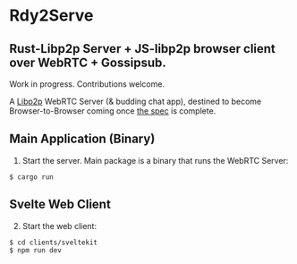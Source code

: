 # Rdy2Serve

## Rust-Libp2p Server + JS-libp2p browser client over WebRTC + Gossipsub.

Work in progress. Contributions welcome.

A [Libp2p](https://docs.rs/crate/libp2p) WebRTC Server (& budding chat app), destined to become Browser-to-Browser coming once [the spec](https://github.com/libp2p/specs/issues/475) is complete.

## Main Application (Binary)

1. Start the server. Main package is a binary that runs the WebRTC Server:

`$ cargo run`

## Svelte Web Client

2. Start the web client:

```cli
$ cd clients/sveltekit
$ npm run dev
```
